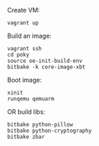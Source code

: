 Create VM:

```
vagrant up
```

Build an image:

```
vagrant ssh
cd poky
source oe-init-build-env
bitbake -k core-image-xbt
```

Boot image:

```
xinit
runqemu qemuarm
```

OR build libs:
```
bitbake python-pillow
bitbake python-cryptography
bitbake zbar
```
